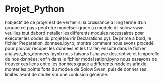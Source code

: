 # Projet_Python
l'objectif de ce projet est de verifier si la croissance à long terme d'un groupe de pays peut etre modeliser grace au modele de solow swan.
veuillez tout dabord installer les differents modules necessaires pour executer les codes du projet(ouvrir Declarations.py).
De prime a bord, le fichier Preparation_donnees.ipynb, montre comment nous avons procedé pour pouvoir recuper les données et les traiter;
ensuite dans le fichier analyse_des_donnees.ipynb nous faisons l'analyse descriptive et temporelle de nos données;
enfin dans le fichier modelisation.ipynb nous essayons de trouver des liens entre les données grace a differents modeles afin de monter les points forts du modele de Solow Swan, puis de donner ses limites avant de chuter sur une conlusion générale.
